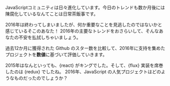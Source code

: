 JavaScriptコミュニティは日々進化しています。今日のトレンドも数か月後には陳腐化しているなんてことは日常茶飯事です。

2016年は終わってしまいましたが、何か重要なことを見逃したのではないかと感じているそこのあなた！ 2016年の主要なトレンドをおさらいして、そんなあなたの不安を払拭しちゃいましょう。

過去12か月に獲得された Github のスター数を比較して、2016年に支持を集めたプロジェクトを**数値**に基づいて評価していきます。

2015年はなんといっても、{react} がキングでした。そして、{flux} 実装を席巻したのは {redux} でしたね。 2016年、JavaScript の人気プロジェクトはどのようなものだったのでしょうか？
